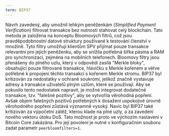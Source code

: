 ```yaml
---
term: BIP37
---
```


Návrh zavedený, aby umožnil lehkým peněženkám (*Simplified Payment Verification*) filtrovat transakce bez nutnosti stahovat celý blockchain. Tato metoda je založena na konceptu Bloomových filtrů, což jsou pravděpodobnostní datové struktury používané k testování členství v množině. Tyto filtry umožňují klientům SPV přijímat pouze transakce relevantní pro jejich peněženku, aby se snížila potřebná šířka pásma a RAM pro synchronizaci, zejména na mobilních telefonech. Bloomovy filtry jsou přenášeny do plného uzlu, který v odpovědi zasílá "Merkle bloky", obsahující pouze filtrované transakce, hlavičku s Merkle kořenem a větve potřebné k propojení těchto transakcí s kořenem Merkle stromu. BIP37 byl kritizován za nedostatky v ochraně soukromí, jelikož značně vystavuje adresy a transakce uživatelů plným uzlům, které se používají. Aby se pokusilo tento nedostatek napravit, je možné integrovat dodatečné transakce, tzv. "falešné pozitivy", aby se vytvořila věrohodná popření. Avšak objem falešných pozitivů potřebných k dosažení uspokojivé úrovně věrohodného popření zůstává významně vysoký. Navíc byl BIP37 také kritizován za výpočetní zátěž, kterou klade na plné uzly, a za zavedení nového vektoru útoku DoS. Tato možnost je proto ve výchozím nastavení v Bitcoin Core zakázána. Pro její povolení je nutné v konfiguračním souboru zadat parametr `peerbloomfilters=1`.